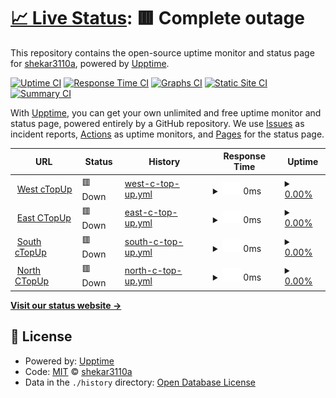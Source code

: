 # [📈 Live Status](https://shekar3110a.github.io/PyroMonitor): <!--live status--> **🟥 Complete outage**

This repository contains the open-source uptime monitor and status page for [shekar3110a](https://shekar3110a.github.io/PyroMonitor), powered by [Upptime](https://github.com/upptime/upptime).

[![Uptime CI](https://github.com/shekar3110a/PyroMonitor/workflows/Uptime%20CI/badge.svg)](https://github.com/shekar3110a/PyroMonitor/actions?query=workflow%3A%22Uptime+CI%22)
[![Response Time CI](https://github.com/shekar3110a/PyroMonitor/workflows/Response%20Time%20CI/badge.svg)](https://github.com/shekar3110a/PyroMonitor/actions?query=workflow%3A%22Response+Time+CI%22)
[![Graphs CI](https://github.com/shekar3110a/PyroMonitor/workflows/Graphs%20CI/badge.svg)](https://github.com/shekar3110a/PyroMonitor/actions?query=workflow%3A%22Graphs+CI%22)
[![Static Site CI](https://github.com/shekar3110a/PyroMonitor/workflows/Static%20Site%20CI/badge.svg)](https://github.com/shekar3110a/PyroMonitor/actions?query=workflow%3A%22Static+Site+CI%22)
[![Summary CI](https://github.com/shekar3110a/PyroMonitor/workflows/Summary%20CI/badge.svg)](https://github.com/shekar3110a/PyroMonitor/actions?query=workflow%3A%22Summary+CI%22)

With [Upptime](https://upptime.js.org), you can get your own unlimited and free uptime monitor and status page, powered entirely by a GitHub repository. We use [Issues](https://github.com/shekar3110a/PyroMonitor/issues) as incident reports, [Actions](https://github.com/shekar3110a/PyroMonitor/actions) as uptime monitors, and [Pages](https://shekar3110a.github.io/PyroMonitor) for the status page.

<!--start: status pages-->
<!-- This summary is generated by Upptime (https://github.com/upptime/upptime) -->
<!-- Do not edit this manually, your changes will be overwritten -->
<!-- prettier-ignore -->
| URL | Status | History | Response Time | Uptime |
| --- | ------ | ------- | ------------- | ------ |
| <img alt="" src="https://icons.duckduckgo.com/ip3/west.speedpayplus.com.ico" height="13"> [West cTopUp](https://west.speedpayplus.com:50506/) | 🟥 Down | [west-c-top-up.yml](https://github.com/shekar3110a/PyroMonitor/commits/HEAD/history/west-c-top-up.yml) | <details><summary><img alt="Response time graph" src="./graphs/west-c-top-up/response-time-week.png" height="20"> 0ms</summary><br><a href="https://shekar3110a.github.io/PyroMonitor/history/west-c-top-up"><img alt="Response time 1074" src="https://img.shields.io/endpoint?url=https%3A%2F%2Fraw.githubusercontent.com%2Fshekar3110a%2FPyroMonitor%2FHEAD%2Fapi%2Fwest-c-top-up%2Fresponse-time.json"></a><br><a href="https://shekar3110a.github.io/PyroMonitor/history/west-c-top-up"><img alt="24-hour response time 0" src="https://img.shields.io/endpoint?url=https%3A%2F%2Fraw.githubusercontent.com%2Fshekar3110a%2FPyroMonitor%2FHEAD%2Fapi%2Fwest-c-top-up%2Fresponse-time-day.json"></a><br><a href="https://shekar3110a.github.io/PyroMonitor/history/west-c-top-up"><img alt="7-day response time 0" src="https://img.shields.io/endpoint?url=https%3A%2F%2Fraw.githubusercontent.com%2Fshekar3110a%2FPyroMonitor%2FHEAD%2Fapi%2Fwest-c-top-up%2Fresponse-time-week.json"></a><br><a href="https://shekar3110a.github.io/PyroMonitor/history/west-c-top-up"><img alt="30-day response time 0" src="https://img.shields.io/endpoint?url=https%3A%2F%2Fraw.githubusercontent.com%2Fshekar3110a%2FPyroMonitor%2FHEAD%2Fapi%2Fwest-c-top-up%2Fresponse-time-month.json"></a><br><a href="https://shekar3110a.github.io/PyroMonitor/history/west-c-top-up"><img alt="1-year response time 0" src="https://img.shields.io/endpoint?url=https%3A%2F%2Fraw.githubusercontent.com%2Fshekar3110a%2FPyroMonitor%2FHEAD%2Fapi%2Fwest-c-top-up%2Fresponse-time-year.json"></a></details> | <details><summary><a href="https://shekar3110a.github.io/PyroMonitor/history/west-c-top-up">0.00%</a></summary><a href="https://shekar3110a.github.io/PyroMonitor/history/west-c-top-up"><img alt="All-time uptime 55.94%" src="https://img.shields.io/endpoint?url=https%3A%2F%2Fraw.githubusercontent.com%2Fshekar3110a%2FPyroMonitor%2FHEAD%2Fapi%2Fwest-c-top-up%2Fuptime.json"></a><br><a href="https://shekar3110a.github.io/PyroMonitor/history/west-c-top-up"><img alt="24-hour uptime 0.00%" src="https://img.shields.io/endpoint?url=https%3A%2F%2Fraw.githubusercontent.com%2Fshekar3110a%2FPyroMonitor%2FHEAD%2Fapi%2Fwest-c-top-up%2Fuptime-day.json"></a><br><a href="https://shekar3110a.github.io/PyroMonitor/history/west-c-top-up"><img alt="7-day uptime 0.00%" src="https://img.shields.io/endpoint?url=https%3A%2F%2Fraw.githubusercontent.com%2Fshekar3110a%2FPyroMonitor%2FHEAD%2Fapi%2Fwest-c-top-up%2Fuptime-week.json"></a><br><a href="https://shekar3110a.github.io/PyroMonitor/history/west-c-top-up"><img alt="30-day uptime 1.38%" src="https://img.shields.io/endpoint?url=https%3A%2F%2Fraw.githubusercontent.com%2Fshekar3110a%2FPyroMonitor%2FHEAD%2Fapi%2Fwest-c-top-up%2Fuptime-month.json"></a><br><a href="https://shekar3110a.github.io/PyroMonitor/history/west-c-top-up"><img alt="1-year uptime 0.00%" src="https://img.shields.io/endpoint?url=https%3A%2F%2Fraw.githubusercontent.com%2Fshekar3110a%2FPyroMonitor%2FHEAD%2Fapi%2Fwest-c-top-up%2Fuptime-year.json"></a></details>
| <img alt="" src="https://icons.duckduckgo.com/ip3/east.speedpayplus.com.ico" height="13"> [East CTopUp](https://east.speedpayplus.com:50506/) | 🟥 Down | [east-c-top-up.yml](https://github.com/shekar3110a/PyroMonitor/commits/HEAD/history/east-c-top-up.yml) | <details><summary><img alt="Response time graph" src="./graphs/east-c-top-up/response-time-week.png" height="20"> 0ms</summary><br><a href="https://shekar3110a.github.io/PyroMonitor/history/east-c-top-up"><img alt="Response time 1078" src="https://img.shields.io/endpoint?url=https%3A%2F%2Fraw.githubusercontent.com%2Fshekar3110a%2FPyroMonitor%2FHEAD%2Fapi%2Feast-c-top-up%2Fresponse-time.json"></a><br><a href="https://shekar3110a.github.io/PyroMonitor/history/east-c-top-up"><img alt="24-hour response time 0" src="https://img.shields.io/endpoint?url=https%3A%2F%2Fraw.githubusercontent.com%2Fshekar3110a%2FPyroMonitor%2FHEAD%2Fapi%2Feast-c-top-up%2Fresponse-time-day.json"></a><br><a href="https://shekar3110a.github.io/PyroMonitor/history/east-c-top-up"><img alt="7-day response time 0" src="https://img.shields.io/endpoint?url=https%3A%2F%2Fraw.githubusercontent.com%2Fshekar3110a%2FPyroMonitor%2FHEAD%2Fapi%2Feast-c-top-up%2Fresponse-time-week.json"></a><br><a href="https://shekar3110a.github.io/PyroMonitor/history/east-c-top-up"><img alt="30-day response time 0" src="https://img.shields.io/endpoint?url=https%3A%2F%2Fraw.githubusercontent.com%2Fshekar3110a%2FPyroMonitor%2FHEAD%2Fapi%2Feast-c-top-up%2Fresponse-time-month.json"></a><br><a href="https://shekar3110a.github.io/PyroMonitor/history/east-c-top-up"><img alt="1-year response time 0" src="https://img.shields.io/endpoint?url=https%3A%2F%2Fraw.githubusercontent.com%2Fshekar3110a%2FPyroMonitor%2FHEAD%2Fapi%2Feast-c-top-up%2Fresponse-time-year.json"></a></details> | <details><summary><a href="https://shekar3110a.github.io/PyroMonitor/history/east-c-top-up">0.00%</a></summary><a href="https://shekar3110a.github.io/PyroMonitor/history/east-c-top-up"><img alt="All-time uptime 55.58%" src="https://img.shields.io/endpoint?url=https%3A%2F%2Fraw.githubusercontent.com%2Fshekar3110a%2FPyroMonitor%2FHEAD%2Fapi%2Feast-c-top-up%2Fuptime.json"></a><br><a href="https://shekar3110a.github.io/PyroMonitor/history/east-c-top-up"><img alt="24-hour uptime 0.00%" src="https://img.shields.io/endpoint?url=https%3A%2F%2Fraw.githubusercontent.com%2Fshekar3110a%2FPyroMonitor%2FHEAD%2Fapi%2Feast-c-top-up%2Fuptime-day.json"></a><br><a href="https://shekar3110a.github.io/PyroMonitor/history/east-c-top-up"><img alt="7-day uptime 0.00%" src="https://img.shields.io/endpoint?url=https%3A%2F%2Fraw.githubusercontent.com%2Fshekar3110a%2FPyroMonitor%2FHEAD%2Fapi%2Feast-c-top-up%2Fuptime-week.json"></a><br><a href="https://shekar3110a.github.io/PyroMonitor/history/east-c-top-up"><img alt="30-day uptime 1.38%" src="https://img.shields.io/endpoint?url=https%3A%2F%2Fraw.githubusercontent.com%2Fshekar3110a%2FPyroMonitor%2FHEAD%2Fapi%2Feast-c-top-up%2Fuptime-month.json"></a><br><a href="https://shekar3110a.github.io/PyroMonitor/history/east-c-top-up"><img alt="1-year uptime 0.00%" src="https://img.shields.io/endpoint?url=https%3A%2F%2Fraw.githubusercontent.com%2Fshekar3110a%2FPyroMonitor%2FHEAD%2Fapi%2Feast-c-top-up%2Fuptime-year.json"></a></details>
| <img alt="" src="https://icons.duckduckgo.com/ip3/south.speedpayplus.com.ico" height="13"> [South cTopUp](https://south.speedpayplus.com:50506/) | 🟥 Down | [south-c-top-up.yml](https://github.com/shekar3110a/PyroMonitor/commits/HEAD/history/south-c-top-up.yml) | <details><summary><img alt="Response time graph" src="./graphs/south-c-top-up/response-time-week.png" height="20"> 0ms</summary><br><a href="https://shekar3110a.github.io/PyroMonitor/history/south-c-top-up"><img alt="Response time 1074" src="https://img.shields.io/endpoint?url=https%3A%2F%2Fraw.githubusercontent.com%2Fshekar3110a%2FPyroMonitor%2FHEAD%2Fapi%2Fsouth-c-top-up%2Fresponse-time.json"></a><br><a href="https://shekar3110a.github.io/PyroMonitor/history/south-c-top-up"><img alt="24-hour response time 0" src="https://img.shields.io/endpoint?url=https%3A%2F%2Fraw.githubusercontent.com%2Fshekar3110a%2FPyroMonitor%2FHEAD%2Fapi%2Fsouth-c-top-up%2Fresponse-time-day.json"></a><br><a href="https://shekar3110a.github.io/PyroMonitor/history/south-c-top-up"><img alt="7-day response time 0" src="https://img.shields.io/endpoint?url=https%3A%2F%2Fraw.githubusercontent.com%2Fshekar3110a%2FPyroMonitor%2FHEAD%2Fapi%2Fsouth-c-top-up%2Fresponse-time-week.json"></a><br><a href="https://shekar3110a.github.io/PyroMonitor/history/south-c-top-up"><img alt="30-day response time 0" src="https://img.shields.io/endpoint?url=https%3A%2F%2Fraw.githubusercontent.com%2Fshekar3110a%2FPyroMonitor%2FHEAD%2Fapi%2Fsouth-c-top-up%2Fresponse-time-month.json"></a><br><a href="https://shekar3110a.github.io/PyroMonitor/history/south-c-top-up"><img alt="1-year response time 0" src="https://img.shields.io/endpoint?url=https%3A%2F%2Fraw.githubusercontent.com%2Fshekar3110a%2FPyroMonitor%2FHEAD%2Fapi%2Fsouth-c-top-up%2Fresponse-time-year.json"></a></details> | <details><summary><a href="https://shekar3110a.github.io/PyroMonitor/history/south-c-top-up">0.00%</a></summary><a href="https://shekar3110a.github.io/PyroMonitor/history/south-c-top-up"><img alt="All-time uptime 55.73%" src="https://img.shields.io/endpoint?url=https%3A%2F%2Fraw.githubusercontent.com%2Fshekar3110a%2FPyroMonitor%2FHEAD%2Fapi%2Fsouth-c-top-up%2Fuptime.json"></a><br><a href="https://shekar3110a.github.io/PyroMonitor/history/south-c-top-up"><img alt="24-hour uptime 0.00%" src="https://img.shields.io/endpoint?url=https%3A%2F%2Fraw.githubusercontent.com%2Fshekar3110a%2FPyroMonitor%2FHEAD%2Fapi%2Fsouth-c-top-up%2Fuptime-day.json"></a><br><a href="https://shekar3110a.github.io/PyroMonitor/history/south-c-top-up"><img alt="7-day uptime 0.00%" src="https://img.shields.io/endpoint?url=https%3A%2F%2Fraw.githubusercontent.com%2Fshekar3110a%2FPyroMonitor%2FHEAD%2Fapi%2Fsouth-c-top-up%2Fuptime-week.json"></a><br><a href="https://shekar3110a.github.io/PyroMonitor/history/south-c-top-up"><img alt="30-day uptime 1.38%" src="https://img.shields.io/endpoint?url=https%3A%2F%2Fraw.githubusercontent.com%2Fshekar3110a%2FPyroMonitor%2FHEAD%2Fapi%2Fsouth-c-top-up%2Fuptime-month.json"></a><br><a href="https://shekar3110a.github.io/PyroMonitor/history/south-c-top-up"><img alt="1-year uptime 0.00%" src="https://img.shields.io/endpoint?url=https%3A%2F%2Fraw.githubusercontent.com%2Fshekar3110a%2FPyroMonitor%2FHEAD%2Fapi%2Fsouth-c-top-up%2Fuptime-year.json"></a></details>
| <img alt="" src="https://icons.duckduckgo.com/ip3/north.speedpayplus.com.ico" height="13"> [North CTopUp](https://north.speedpayplus.com:50506/) | 🟥 Down | [north-c-top-up.yml](https://github.com/shekar3110a/PyroMonitor/commits/HEAD/history/north-c-top-up.yml) | <details><summary><img alt="Response time graph" src="./graphs/north-c-top-up/response-time-week.png" height="20"> 0ms</summary><br><a href="https://shekar3110a.github.io/PyroMonitor/history/north-c-top-up"><img alt="Response time 1203" src="https://img.shields.io/endpoint?url=https%3A%2F%2Fraw.githubusercontent.com%2Fshekar3110a%2FPyroMonitor%2FHEAD%2Fapi%2Fnorth-c-top-up%2Fresponse-time.json"></a><br><a href="https://shekar3110a.github.io/PyroMonitor/history/north-c-top-up"><img alt="24-hour response time 0" src="https://img.shields.io/endpoint?url=https%3A%2F%2Fraw.githubusercontent.com%2Fshekar3110a%2FPyroMonitor%2FHEAD%2Fapi%2Fnorth-c-top-up%2Fresponse-time-day.json"></a><br><a href="https://shekar3110a.github.io/PyroMonitor/history/north-c-top-up"><img alt="7-day response time 0" src="https://img.shields.io/endpoint?url=https%3A%2F%2Fraw.githubusercontent.com%2Fshekar3110a%2FPyroMonitor%2FHEAD%2Fapi%2Fnorth-c-top-up%2Fresponse-time-week.json"></a><br><a href="https://shekar3110a.github.io/PyroMonitor/history/north-c-top-up"><img alt="30-day response time 0" src="https://img.shields.io/endpoint?url=https%3A%2F%2Fraw.githubusercontent.com%2Fshekar3110a%2FPyroMonitor%2FHEAD%2Fapi%2Fnorth-c-top-up%2Fresponse-time-month.json"></a><br><a href="https://shekar3110a.github.io/PyroMonitor/history/north-c-top-up"><img alt="1-year response time 0" src="https://img.shields.io/endpoint?url=https%3A%2F%2Fraw.githubusercontent.com%2Fshekar3110a%2FPyroMonitor%2FHEAD%2Fapi%2Fnorth-c-top-up%2Fresponse-time-year.json"></a></details> | <details><summary><a href="https://shekar3110a.github.io/PyroMonitor/history/north-c-top-up">0.00%</a></summary><a href="https://shekar3110a.github.io/PyroMonitor/history/north-c-top-up"><img alt="All-time uptime 55.84%" src="https://img.shields.io/endpoint?url=https%3A%2F%2Fraw.githubusercontent.com%2Fshekar3110a%2FPyroMonitor%2FHEAD%2Fapi%2Fnorth-c-top-up%2Fuptime.json"></a><br><a href="https://shekar3110a.github.io/PyroMonitor/history/north-c-top-up"><img alt="24-hour uptime 0.00%" src="https://img.shields.io/endpoint?url=https%3A%2F%2Fraw.githubusercontent.com%2Fshekar3110a%2FPyroMonitor%2FHEAD%2Fapi%2Fnorth-c-top-up%2Fuptime-day.json"></a><br><a href="https://shekar3110a.github.io/PyroMonitor/history/north-c-top-up"><img alt="7-day uptime 0.00%" src="https://img.shields.io/endpoint?url=https%3A%2F%2Fraw.githubusercontent.com%2Fshekar3110a%2FPyroMonitor%2FHEAD%2Fapi%2Fnorth-c-top-up%2Fuptime-week.json"></a><br><a href="https://shekar3110a.github.io/PyroMonitor/history/north-c-top-up"><img alt="30-day uptime 1.38%" src="https://img.shields.io/endpoint?url=https%3A%2F%2Fraw.githubusercontent.com%2Fshekar3110a%2FPyroMonitor%2FHEAD%2Fapi%2Fnorth-c-top-up%2Fuptime-month.json"></a><br><a href="https://shekar3110a.github.io/PyroMonitor/history/north-c-top-up"><img alt="1-year uptime 0.00%" src="https://img.shields.io/endpoint?url=https%3A%2F%2Fraw.githubusercontent.com%2Fshekar3110a%2FPyroMonitor%2FHEAD%2Fapi%2Fnorth-c-top-up%2Fuptime-year.json"></a></details>

<!--end: status pages-->

[**Visit our status website →**](https://shekar3110a.github.io/PyroMonitor)

## 📄 License

- Powered by: [Upptime](https://github.com/upptime/upptime)
- Code: [MIT](./LICENSE) © [shekar3110a](https://shekar3110a.github.io/PyroMonitor)
- Data in the `./history` directory: [Open Database License](https://opendatacommons.org/licenses/odbl/1-0/)
